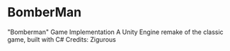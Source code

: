 # BomberMan
"Bomberman" Game Implementation A Unity Engine remake of the classic game, built with C#
Credits: Zigurous
